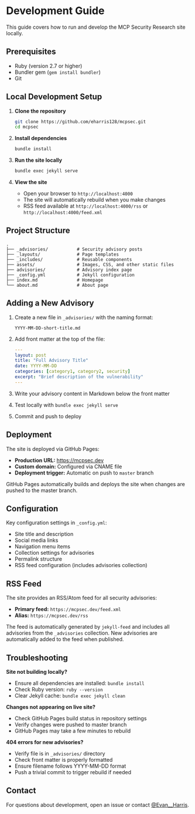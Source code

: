 # Development Guide

This guide covers how to run and develop the MCP Security Research site locally.

## Prerequisites

- Ruby (version 2.7 or higher)
- Bundler gem (`gem install bundler`)
- Git

## Local Development Setup

1. **Clone the repository**
   ```bash
   git clone https://github.com/eharris128/mcpsec.git
   cd mcpsec
   ```

2. **Install dependencies**
   ```bash
   bundle install
   ```

3. **Run the site locally**
   ```bash
   bundle exec jekyll serve
   ```

4. **View the site**
   - Open your browser to `http://localhost:4000`
   - The site will automatically rebuild when you make changes
   - RSS feed available at `http://localhost:4000/rss` or `http://localhost:4000/feed.xml`

## Project Structure

```
.
├── _advisories/           # Security advisory posts
├── _layouts/              # Page templates
├── _includes/             # Reusable components
├── assets/                # Images, CSS, and other static files
├── advisories/            # Advisory index page
├── _config.yml            # Jekyll configuration
├── index.md               # Homepage
└── about.md               # About page
```

## Adding a New Advisory

1. Create a new file in `_advisories/` with the naming format:
   ```
   YYYY-MM-DD-short-title.md
   ```

2. Add front matter at the top of the file:
   ```yaml
   ---
   layout: post
   title: "Full Advisory Title"
   date: YYYY-MM-DD
   categories: [category1, category2, security]
   excerpt: "Brief description of the vulnerability"
   ---
   ```

3. Write your advisory content in Markdown below the front matter

4. Test locally with `bundle exec jekyll serve`

5. Commit and push to deploy

## Deployment

The site is deployed via GitHub Pages:
- **Production URL:** https://mcpsec.dev
- **Custom domain:** Configured via CNAME file
- **Deployment trigger:** Automatic on push to `master` branch

GitHub Pages automatically builds and deploys the site when changes are pushed to the master branch.

## Configuration

Key configuration settings in `_config.yml`:
- Site title and description
- Social media links
- Navigation menu items
- Collection settings for advisories
- Permalink structure
- RSS feed configuration (includes advisories collection)

## RSS Feed

The site provides an RSS/Atom feed for all security advisories:
- **Primary feed:** `https://mcpsec.dev/feed.xml`
- **Alias:** `https://mcpsec.dev/rss`

The feed is automatically generated by `jekyll-feed` and includes all advisories from the `_advisories` collection. New advisories are automatically added to the feed when published.

## Troubleshooting

**Site not building locally?**
- Ensure all dependencies are installed: `bundle install`
- Check Ruby version: `ruby --version`
- Clear Jekyll cache: `bundle exec jekyll clean`

**Changes not appearing on live site?**
- Check GitHub Pages build status in repository settings
- Verify changes were pushed to master branch
- GitHub Pages may take a few minutes to rebuild

**404 errors for new advisories?**
- Verify file is in `_advisories/` directory
- Check front matter is properly formatted
- Ensure filename follows YYYY-MM-DD format
- Push a trivial commit to trigger rebuild if needed

## Contact

For questions about development, open an issue or contact [@Evan__Harris](https://x.com/Evan__Harris).
